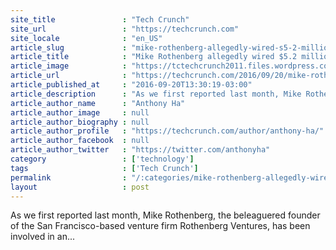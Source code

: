 ```yaml
---
site_title               : "Tech Crunch"
site_url                 : "https://techcrunch.com"
site_locale              : "en_US"
article_slug             : "mike-rothenberg-allegedly-wired-s5-2-million-from-silicon-valley-bank-without-investor-permission"
article_title            : "Mike Rothenberg allegedly wired $5.2 million from Silicon Valley Bank without investor permission"
article_image            : "https://tctechcrunch2011.files.wordpress.com/2016/09/24737493122_7619159a98_k.jpg?w=764&h=400&crop=1"
article_url              : "https://techcrunch.com/2016/09/20/mike-rothenberg-allegedly-wired-5-2-million-from-silicon-valley-bank-without-investor-permission/"
article_published_at     : "2016-09-20T13:30:19-03:00"
article_description      : "As we first reported last month, Mike Rothenberg, the beleaguered founder of the San Francisco-based venture firm Rothenberg Ventures, has been involved in an..."
article_author_name      : "Anthony Ha"
article_author_image     : null
article_author_biography : null
article_author_profile   : "https://techcrunch.com/author/anthony-ha/"
article_author_facebook  : null
article_author_twitter   : "https://twitter.com/anthonyha"
category                 : ['technology']
tags                     : ['Tech Crunch']
permalink                : "/:categories/mike-rothenberg-allegedly-wired-s5-2-million-from-silicon-valley-bank-without-investor-permission/"
layout                   : post
---
```


As we first reported last month, Mike Rothenberg, the beleaguered founder of the San Francisco-based venture firm Rothenberg Ventures, has been involved in an...
